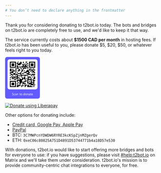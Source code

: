 ```yaml
---
# You don’t need to declare anything in the frontmatter
---
```


Thank you for considering donating to t2bot.io today. The bots and bridges on t2bot.io are completely free to use, and we'd like to keep it that way.

The service currently costs about **$1500 CAD per month** in hosting fees. If t2bot.io has been useful to you, please donate $5, $20, $50, or whatever feels right to you today.

<img src="/assets/img/promo/donate-cropped.png" style="width: 114px; vertical-align: bottom; margin-right: 8px;"/>
<script src="https://liberapay.com/turt2live/widgets/receiving.js"></script>

<noscript><a href="https://liberapay.com/turt2live/donate"><img alt="Donate using Liberapay" src="https://liberapay.com/assets/widgets/donate.svg"></a></noscript>

Other options for donating include:

* [Credit card, Google Pay, Apple Pay](https://donate.stripe.com/fZeaI0eC95rx9QQdQQ)
* [PayPal](https://www.paypal.com/paypalme/turt2live)
* BTC: `3C7MWPcnYDWDW6RYRE3kcKSpZjnMZgerQv`
* ETH: `0xeC06c80825A751D4891D53744771b4a18D57e530`

With donations, t2bot.io would like to start offering more bridges and bots for everyone to use: if you have suggestions, please visit [#help:t2bot.io](https://matrix.to/#/#help:t2bot.io) on Matrix and we'll take them under consideration. t2bot.io's mission is to provide community-centric chat integrations to everyone, for free.
